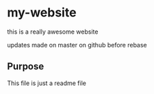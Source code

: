 # my-website

this is a really awesome website

updates made on master on  github before rebase 

## Purpose

This file is just a readme file

